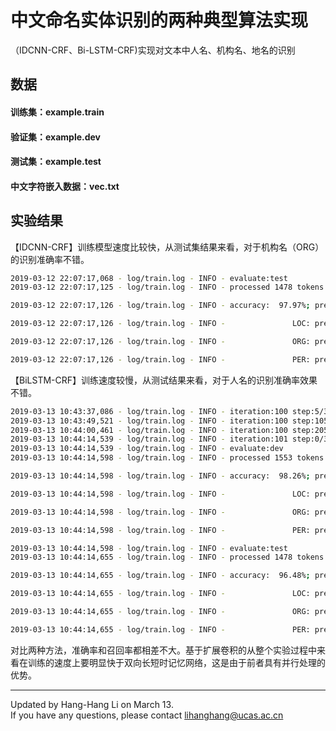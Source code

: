 # 中文命名实体识别的两种典型算法实现
（IDCNN-CRF、Bi-LSTM-CRF)实现对文本中人名、机构名、地名的识别
## 数据
#### 训练集：example.train
#### 验证集：example.dev
#### 测试集：example.test
#### 中文字符嵌入数据：vec.txt
## 实验结果
【IDCNN-CRF】训练模型速度比较快，从测试集结果来看，对于机构名（ORG）的识别准确率不错。
```Bash
2019-03-12 22:07:17,068 - log/train.log - INFO - evaluate:test
2019-03-12 22:07:17,125 - log/train.log - INFO - processed 1478 tokens with 69 phrases; found: 65 phrases; correct: 57.

2019-03-12 22:07:17,126 - log/train.log - INFO - accuracy:  97.97%; precision:  87.69%; recall:  82.61%; FB1:  85.07

2019-03-12 22:07:17,126 - log/train.log - INFO -               LOC: precision:  86.67%; recall:  83.87%; FB1:  85.25  30

2019-03-12 22:07:17,126 - log/train.log - INFO -               ORG: precision:  93.75%; recall:  83.33%; FB1:  88.24  16

2019-03-12 22:07:17,126 - log/train.log - INFO -               PER: precision:  84.21%; recall:  80.00%; FB1:  82.05  19
```
【BiLSTM-CRF】训练速度较慢，从测试结果来看，对于人名的识别准确率效果不错。
```Bash
2019-03-13 10:43:37,086 - log/train.log - INFO - iteration:100 step:5/305, NER loss: 0.064308
2019-03-13 10:43:49,521 - log/train.log - INFO - iteration:100 step:105/305, NER loss: 0.069525
2019-03-13 10:44:00,461 - log/train.log - INFO - iteration:100 step:205/305, NER loss: 0.059695
2019-03-13 10:44:14,539 - log/train.log - INFO - iteration:101 step:0/305, NER loss: 0.058964
2019-03-13 10:44:14,539 - log/train.log - INFO - evaluate:dev
2019-03-13 10:44:14,598 - log/train.log - INFO - processed 1553 tokens with 47 phrases; found: 54 phrases; correct: 44.

2019-03-13 10:44:14,598 - log/train.log - INFO - accuracy:  98.26%; precision:  81.48%; recall:  93.62%; FB1:  87.13

2019-03-13 10:44:14,598 - log/train.log - INFO -               LOC: precision:  80.00%; recall:  96.00%; FB1:  87.27  30

2019-03-13 10:44:14,598 - log/train.log - INFO -               ORG: precision:  88.89%; recall:  88.89%; FB1:  88.89  9

2019-03-13 10:44:14,598 - log/train.log - INFO -               PER: precision:  80.00%; recall:  92.31%; FB1:  85.71  15

2019-03-13 10:44:14,598 - log/train.log - INFO - evaluate:test
2019-03-13 10:44:14,655 - log/train.log - INFO - processed 1478 tokens with 69 phrases; found: 71 phrases; correct: 60.

2019-03-13 10:44:14,655 - log/train.log - INFO - accuracy:  96.48%; precision:  84.51%; recall:  86.96%; FB1:  85.71

2019-03-13 10:44:14,655 - log/train.log - INFO -               LOC: precision:  80.56%; recall:  93.55%; FB1:  86.57  36

2019-03-13 10:44:14,655 - log/train.log - INFO -               ORG: precision:  84.21%; recall:  88.89%; FB1:  86.49  19

2019-03-13 10:44:14,655 - log/train.log - INFO -               PER: precision:  93.75%; recall:  75.00%; FB1:  83.33  16
```
对比两种方法，准确率和召回率都相差不大。基于扩展卷积的从整个实验过程中来看在训练的速度上要明显快于双向长短时记忆网络，这是由于前者具有并行处理的优势。

-----
Updated by Hang-Hang Li on March 13.   
If you have any questions, please contact lihanghang@ucas.ac.cn

